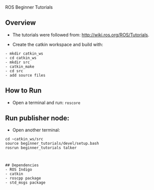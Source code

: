 ROS Beginner Tutorials 

## Overview

-  The tutorials were followed from: http://wiki.ros.org/ROS/Tutorials. 

 
- Create the catkin workspace and build with:
```
- mkdir catkin_ws
- cd catkin_ws
- mkdir src
- catkin_make
- cd src
- add source files 
```

## How to Run
- Open a terminal and run: ```roscore```

## Run publisher node:
- Open another terminal:
```
cd ~catkin_ws/src
source beginner_tutorials/devel/setup.bash
rosrun beginner_tutorials talker



## Dependencies
- ROS Indigo
- catkin
- roscpp package
- std_msgs package
